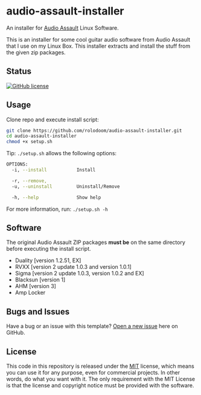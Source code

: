# audio-assault-installer

An installer for [Audio Assault](https://audio-assault.com/) Linux Software.

This is an installer for some cool guitar audio software from Audio Assault that I use on my Linux Box. This installer extracts and install the stuff from the given zip packages.

## Status

[![GitHub license](https://img.shields.io/badge/license-MIT-blue.svg)](https://raw.githubusercontent.com/rolodoom/audio-assault-installer/master/LICENSE)

## Usage

Clone repo and execute install script:

```bash
git clone https://github.com/rolodoom/audio-assault-installer.git
cd audio-assault-installer
chmod +x setup.sh
```

Tip: `./setup.sh` allows the following options:

```bash
OPTIONS:
  -i, --install           Install

  -r, --remove,
  -u, --uninstall         Uninstall/Remove

  -h, --help              Show help
```

For more information, run: `./setup.sh -h`

## Software

The original Audio Assault ZIP packages **must be** on the same directory before executing the install script.

- Duality [version 1.2.51, EX]
- RVXX [version 2 update 1.0.3 and version 1.0.1]
- Sigma [version 2 update 1.0.3, version 1.0.2 and EX]
- Blacksun [version 1]
- AHM [version 3]
- Amp Locker

## Bugs and Issues

Have a bug or an issue with this template? [Open a new issue](https://github.com/rolodoom/audio-assault-installer/issues) here on GitHub.

## License

This code in this repository is released under the [MIT](https://raw.githubusercontent.com/rolodoom/audio-assault-installer/master/LICENSE) license, which means you can use it for any purpose, even for commercial projects. In other words, do what you want with it. The only requirement with the MIT License is that the license and copyright notice must be provided with the software.
